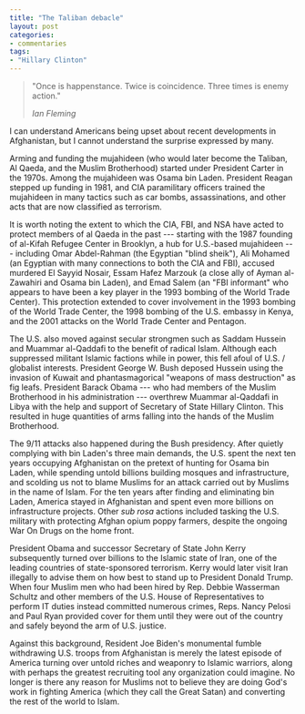 ```yaml
---
title: "The Taliban debacle"
layout: post
categories:
- commentaries
tags:
- "Hillary Clinton"
---
```


> "Once is happenstance. Twice is coincidence. Three times is enemy action."
>
> <cite>Ian Fleming</cite>

I can understand Americans being upset about recent developments in Afghanistan, but I cannot understand the surprise expressed by many.

Arming and funding the mujahideen (who would later become the Taliban, Al Qaeda, and the Muslim Brotherhood) started under President Carter in the 1970s. Among the mujahideen was Osama bin Laden. President Reagan stepped up funding in 1981, and CIA paramilitary officers trained the mujahideen in many tactics such as car bombs, assassinations, and other acts that are now classified as terrorism.

It is worth noting the extent to which the CIA, FBI, and NSA have acted to protect members of al Qaeda in the past --- starting with the 1987 founding of al-Kifah Refugee Center in Brooklyn, a hub for U.S.-based mujahideen --- including Omar Abdel-Rahman (the Egyptian "blind sheik"), Ali Mohamed (an Egyptian with many connections to both the CIA and FBI), accused murdered El Sayyid Nosair, Essam Hafez Marzouk (a close ally of Ayman al-Zawahiri and Osama bin Laden), and Emad Salem (an "FBI informant" who appears to have been a key player in the 1993 bombing of the World Trade Center). This protection extended to cover involvement in the 1993 bombing of the World Trade Center, the 1998 bombing of the U.S. embassy in Kenya, and the 2001 attacks on the World Trade Center and Pentagon.

The U.S. also moved against secular strongmen such as Saddam Hussein and Muammar al-Qaddafi to the benefit of radical Islam. Although each suppressed militant Islamic factions while in power, this fell afoul of U.S. / globalist interests. President George W. Bush deposed Hussein using the invasion of Kuwait and phantasmagorical "weapons of mass destruction" as fig leafs. President Barack Obama --- who had members of the Muslim Brotherhood in his administration --- overthrew Muammar al-Qaddafi in Libya with the help and support of Secretary of State Hillary Clinton. This resulted in huge quantities of arms falling into the hands of the Muslim Brotherhood.

The 9/11 attacks also happened during the Bush presidency. After quietly complying with bin Laden's three main demands, the U.S. spent the next ten years occupying Afghanistan on the pretext of hunting for Osama bin Laden, while spending untold billions building mosques and infrastructure, and scolding us not to blame Muslims for an attack carried out by Muslims in the name of Islam. For the ten years after finding and eliminating bin Laden, America stayed in Afghanistan and spent even more billions on infrastructure projects. Other *sub rosa* actions included tasking the U.S. military with protecting Afghan opium poppy farmers, despite the ongoing War On Drugs on the home front.

President Obama and successor Secretary of State John Kerry subsequently turned over billions to the Islamic state of Iran, one of the leading countries of state-sponsored terrorism. Kerry would later visit Iran illegally to advise them on how best to stand up to President Donald Trump. When four Muslim men who had been hired by Rep. Debbie Wasserman Schultz and other members of the U.S. House of Representatives to perform IT duties instead committed numerous crimes, Reps. Nancy Pelosi and Paul Ryan provided cover for them until they were out of the country and safely beyond the arm of U.S. justice.

Against this background, Resident Joe Biden's monumental fumble withdrawing U.S. troops from Afghanistan is merely the latest episode of America turning over untold riches and weaponry to Islamic warriors, along with perhaps the greatest recruiting tool any organization could imagine. No longer is there any reason for Muslims not to believe they are doing God's work in fighting America (which they call the Great Satan) and converting the rest of the world to Islam.
